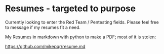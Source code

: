 # Resumes - targeted to purpose

Currently looking to enter the Red Team / Pentesting fields. Please feel free to message if my resumes fit a need.

My Resumes in markdown with python to make a PDF; most of it is stolen:

https://github.com/mikepqr/resume.md
